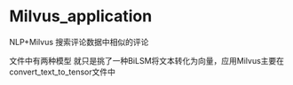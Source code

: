 # Milvus_application
NLP+Milvus 搜索评论数据中相似的评论

文件中有两种模型 就只是挑了一种BiLSM将文本转化为向量，应用Milvus主要在convert_text_to_tensor文件中

